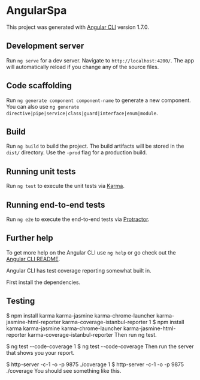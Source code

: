 # AngularSpa

This project was generated with [Angular CLI](https://github.com/angular/angular-cli) version 1.7.0.

## Development server

Run `ng serve` for a dev server. Navigate to `http://localhost:4200/`. The app will automatically reload if you change any of the source files.

## Code scaffolding

Run `ng generate component component-name` to generate a new component. You can also use `ng generate directive|pipe|service|class|guard|interface|enum|module`.

## Build

Run `ng build` to build the project. The build artifacts will be stored in the `dist/` directory. Use the `-prod` flag for a production build.

## Running unit tests

Run `ng test` to execute the unit tests via [Karma](https://karma-runner.github.io).

## Running end-to-end tests

Run `ng e2e` to execute the end-to-end tests via [Protractor](http://www.protractortest.org/).

## Further help

To get more help on the Angular CLI use `ng help` or go check out the [Angular CLI README](https://github.com/angular/angular-cli/blob/master/README.md).

Angular CLI has test coverage reporting somewhat built in.

First install the dependencies.

## Testing
$ npm install karma karma-jasmine karma-chrome-launcher karma-jasmine-html-reporter karma-coverage-istanbul-reporter
1
$ npm install karma karma-jasmine karma-chrome-launcher karma-jasmine-html-reporter karma-coverage-istanbul-reporter
Then run ng test.


$ ng test --code-coverage
1
$ ng test --code-coverage
Then run the server that shows you your report.


$ http-server -c-1 -o -p 9875 ./coverage
1
$ http-server -c-1 -o -p 9875 ./coverage
You should see something like this.
